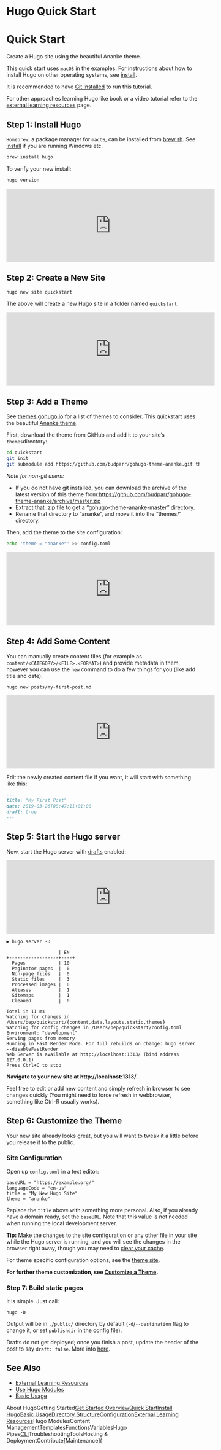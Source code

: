 # Hugo Quick Start

# Quick Start

Create a Hugo site using the beautiful Ananke theme.

This quick start uses `macOS` in the examples. For instructions about how to install Hugo on other operating systems, see [install](https://gohugo.io/getting-started/installing).

It is recommended to have [Git installed](https://git-scm.com/downloads) to run this tutorial.

For other approaches learning Hugo like book or a video tutorial refer to the [external learning resources](https://gohugo.io/getting-started/external-learning-resources/) page.

## Step 1: Install Hugo

`Homebrew`, a package manager for `macOS`, can be installed from [brew.sh](https://brew.sh/). See [install](https://gohugo.io/getting-started/installing) if you are running Windows etc.

```bash
brew install hugo
```

To verify your new install:

```bash
hugo version
```

<iframe src="https://asciinema.org/a/ItACREbFgvJ0HjnSNeTknxWy9/embed?rows=10" id="asciicast-iframe-ItACREbFgvJ0HjnSNeTknxWy9" name="asciicast-iframe-ItACREbFgvJ0HjnSNeTknxWy9" scrolling="no" allowfullscreen="true" style="overflow: hidden; margin: 0px; border: 0px; display: inline-block; width: 544px; float: none; visibility: visible; height: 191px;"></iframe>

## Step 2: Create a New Site

```bash
hugo new site quickstart
```

The above will create a new Hugo site in a folder named `quickstart`.

<iframe src="https://asciinema.org/a/3mf1JGaN0AX0Z7j5kLGl3hSh8/embed?rows=10" id="asciicast-iframe-3mf1JGaN0AX0Z7j5kLGl3hSh8" name="asciicast-iframe-3mf1JGaN0AX0Z7j5kLGl3hSh8" scrolling="no" allowfullscreen="true" style="overflow: hidden; margin: 0px; border: 0px; display: inline-block; width: 544px; float: none; visibility: visible; height: 191px;"></iframe>

## Step 3: Add a Theme

See [themes.gohugo.io](https://themes.gohugo.io/) for a list of themes to consider. This quickstart uses the beautiful [Ananke theme](https://themes.gohugo.io/gohugo-theme-ananke/).

First, download the theme from GitHub and add it to your site’s `themes`directory:

```bash
cd quickstart
git init
git submodule add https://github.com/budparr/gohugo-theme-ananke.git themes/ananke
```

_Note for non-git users:_

- If you do not have git installed, you can download the archive of the latest version of this theme from:https://github.com/budparr/gohugo-theme-ananke/archive/master.zip
- Extract that .zip file to get a “gohugo-theme-ananke-master” directory.
- Rename that directory to “ananke”, and move it into the “themes/” directory.

Then, add the theme to the site configuration:

```bash
echo 'theme = "ananke"' >> config.toml
```

<iframe src="https://asciinema.org/a/7naKerRYUGVPj8kiDmdh5k5h9/embed?rows=10" id="asciicast-iframe-7naKerRYUGVPj8kiDmdh5k5h9" name="asciicast-iframe-7naKerRYUGVPj8kiDmdh5k5h9" scrolling="no" allowfullscreen="true" style="overflow: hidden; margin: 0px; border: 0px; display: inline-block; width: 544px; float: none; visibility: visible; height: 191px;"></iframe>

## Step 4: Add Some Content

You can manually create content files (for example as `content/<CATEGORY>/<FILE>.<FORMAT>`) and provide metadata in them, however you can use the `new` command to do a few things for you (like add title and date):

```
hugo new posts/my-first-post.md
```

<iframe src="https://asciinema.org/a/eUojYCfRTZvkEiqc52fUsJRBR/embed?rows=10" id="asciicast-iframe-eUojYCfRTZvkEiqc52fUsJRBR" name="asciicast-iframe-eUojYCfRTZvkEiqc52fUsJRBR" scrolling="no" allowfullscreen="true" style="overflow: hidden; margin: 0px; border: 0px; display: inline-block; width: 544px; float: none; visibility: visible; height: 191px;"></iframe>

Edit the newly created content file if you want, it will start with something like this:

```markdown
---
title: "My First Post"
date: 2019-03-26T08:47:11+01:00
draft: true
---
```

## Step 5: Start the Hugo server

Now, start the Hugo server with [drafts](https://gohugo.io/getting-started/usage/#draft-future-and-expired-content) enabled:

<iframe src="https://asciinema.org/a/BvJBsF6egk9c163bMsObhuNXj/embed?rows=10" id="asciicast-iframe-BvJBsF6egk9c163bMsObhuNXj" name="asciicast-iframe-BvJBsF6egk9c163bMsObhuNXj" scrolling="no" allowfullscreen="true" style="overflow: hidden; margin: 0px; border: 0px; display: inline-block; width: 544px; float: none; visibility: visible; height: 191px;"></iframe>

```
▶ hugo server -D

                   | EN
+------------------+----+
  Pages            | 10
  Paginator pages  |  0
  Non-page files   |  0
  Static files     |  3
  Processed images |  0
  Aliases          |  1
  Sitemaps         |  1
  Cleaned          |  0

Total in 11 ms
Watching for changes in /Users/bep/quickstart/{content,data,layouts,static,themes}
Watching for config changes in /Users/bep/quickstart/config.toml
Environment: "development"
Serving pages from memory
Running in Fast Render Mode. For full rebuilds on change: hugo server --disableFastRender
Web Server is available at http://localhost:1313/ (bind address 127.0.0.1)
Press Ctrl+C to stop
```

**Navigate to your new site at http://localhost:1313/.**

Feel free to edit or add new content and simply refresh in browser to see changes quickly (You might need to force refresh in webbrowser, something like Ctrl-R usually works).

## Step 6: Customize the Theme

Your new site already looks great, but you will want to tweak it a little before you release it to the public.

### Site Configuration

Open up `config.toml` in a text editor:

```
baseURL = "https://example.org/"
languageCode = "en-us"
title = "My New Hugo Site"
theme = "ananke"
```

Replace the `title` above with something more personal. Also, if you already have a domain ready, set the `baseURL`. Note that this value is not needed when running the local development server.

**Tip:** Make the changes to the site configuration or any other file in your site while the Hugo server is running, and you will see the changes in the browser right away, though you may need to [clear your cache](https://kb.iu.edu/d/ahic).

For theme specific configuration options, see the [theme site](https://github.com/budparr/gohugo-theme-ananke).

**For further theme customization, see [Customize a Theme](https://gohugo.io/themes/customizing/).**

### Step 7: Build static pages

It is simple. Just call:

```
hugo -D
```

Output will be in `./public/` directory by default (`-d`/`--destination` flag to change it, or set `publishdir` in the config file).

Drafts do not get deployed; once you finish a post, update the header of the post to say `draft: false`. More info [here](https://gohugo.io/getting-started/usage/#draft-future-and-expired-content).

## See Also

- [External Learning Resources](https://gohugo.io/getting-started/external-learning-resources/)
- [Use Hugo Modules](https://gohugo.io/hugo-modules/use-modules/)
- [Basic Usage](https://gohugo.io/getting-started/usage/)

About HugoGetting Started[Get Started Overview](https://gohugo.io/getting-started/)[Quick Start](https://gohugo.io/getting-started/quick-start/)[Install Hugo](https://gohugo.io/getting-started/installing/)[Basic Usage](https://gohugo.io/getting-started/usage/)[Directory Structure](https://gohugo.io/getting-started/directory-structure/)[Configuration](https://gohugo.io/getting-started/configuration/)[External Learning Resources](https://gohugo.io/getting-started/external-learning-resources/)Hugo ModulesContent ManagementTemplatesFunctionsVariablesHugo Pipes[CLI](https://gohugo.io/commands/)TroubleshootingToolsHosting & DeploymentContribute[Maintenance](
